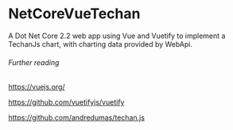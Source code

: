 # NetCoreVueTechan

A Dot Net Core 2.2 web app using Vue and Vuetify to implement a TechanJs chart, with charting data provided by WebApi.

###### Further reading
https://vuejs.org/

https://github.com/vuetifyjs/vuetify

https://github.com/andredumas/techan.js
